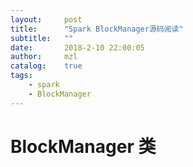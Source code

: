 ```yaml
---
layout:     post
title:      "Spark BlockManager源码阅读"
subtitle:   ""
date:       2018-2-10 22:00:05
author:     mzl
catalog:    true
tags:
    - spark
    - BlockManager
---
```


# BlockManager 类
